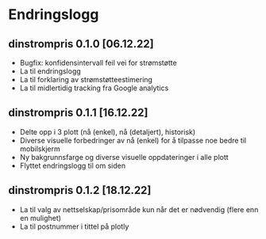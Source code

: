 # Endringslogg
## dinstrompris 0.1.0 [06.12.22]
- Bugfix: konfidensintervall feil vei for strømstøtte
- La til endringslogg
- La til forklaring av strømstøtteestimering
- La til midlertidig tracking fra Google analytics

## dinstrompris 0.1.1 [16.12.22]
- Delte opp i 3 plott (nå (enkel), nå (detaljert), historisk)
- Diverse visuelle forbedringer av nå (enkel) for å tilpasse noe bedre til mobilskjerm
- Ny bakgrunnsfarge og diverse visuelle oppdateringer i alle plott
- Flyttet endringslogg til om siden

## dinstrompris 0.1.2 [18.12.22]
- La til valg av nettselskap/prisområde kun når det er nødvendig (flere enn en mulighet)
- La til postnummer i tittel på plotly
